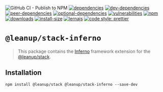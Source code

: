 ![GitHub CI - Publish to NPM](https://github.com/leanupjs/leanup/workflows/GitHub%20CI%20-%20Publish%20to%20NPM/badge.svg)
[![dependencies][dependencies]][dependencies-url]
[![dev-dependencies][dev-dependencies]][peer-dependencies-url]
[![peer-dependencies][peer-dependencies]][peer-dependencies-url]
[![optional-dependencies][optional-dependencies]][peer-dependencies-url]
[![vulnerabilities][vulnerabilities]][vulnerabilities-url]
[![npm][npm]][npm-url]
[![downloads][downloads]][downloads-url]
[![install-size][install-size]][install-size-url]
[![lernajs][lernajs]][lernajs-url]
[![code style: prettier](https://img.shields.io/badge/code_style-prettier-ff69b4.svg)](https://github.com/prettier/prettier)

[npm]: https://img.shields.io/npm/v/@leanup/cli-inferno
[npm-url]: https://www.npmjs.com/package/@leanup/cli-inferno
[dependencies]: https://status.david-dm.org/gh/leanupjs/leanup.svg?path=packages/stack/frameworks/inferno&ref=release/1.1
[dependencies-url]: https://david-dm.org/leanupjs/leanup?path=packages/stack/frameworks/inferno&ref=release/1.1
[dev-dependencies]: https://status.david-dm.org/gh/leanupjs/leanup.svg?path=packages/stack/frameworks/inferno&ref=release/1.1&type=dev
[dev-dependencies-url]: https://david-dm.org/leanupjs/leanup?path=packages/stack/frameworks/inferno&ref=release/1.1&type=dev
[peer-dependencies]: https://status.david-dm.org/gh/leanupjs/leanup.svg?path=packages/stack/frameworks/inferno&ref=release/1.1&type=peer
[peer-dependencies-url]: https://david-dm.org/leanupjs/leanup?path=packages/stack/frameworks/inferno&ref=release/1.1&type=peer
[optional-dependencies]: https://status.david-dm.org/gh/leanupjs/leanup.svg?path=packages/stack/frameworks/inferno&ref=release/1.1&type=optional
[optional-dependencies-url]: https://david-dm.org/leanupjs/leanup?path=packages/stack/frameworks/inferno&ref=release/1.1&type=optional
[vulnerabilities]: https://img.shields.io/snyk/vulnerabilities/npm/@leanup/cli-inferno
[vulnerabilities-url]: https://snyk.io/test/npm/@leanup/cli-inferno
[downloads]: https://img.shields.io/npm/dt/@leanup/cli-inferno
[downloads-url]: https://npmcharts.com/compare/@leanup/cli-inferno?minimal=true
[install-size]: https://packagephobia.now.sh/badge?p=@leanup/cli-inferno@next
[install-size-url]: https://packagephobia.now.sh/result?p=@leanup/cli-inferno@next
[lernajs]: https://img.shields.io/badge/managed%20with-lerna-blueviolet
[lernajs-url]: https://lerna.js.org

# `@leanup/stack-inferno`

> This package contains the [Inferno](https://infernojs.org) framework extension for the [@leanup/stack](https://www.npmjs.com/package/@leanup/stack).

## Installation

`npm install @leanup/stack @leanup/stack-inferno --save-dev`
